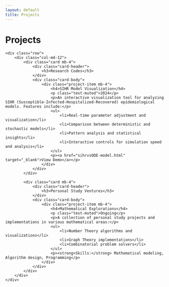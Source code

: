 ```yaml
---
layout: default
title: Projects
---
```


<div class="container mt-5">
    <h1 class="mb-5">Projects</h1>

    <div class="row">
        <div class="col-md-12">
            <div class="card mb-4">
                <div class="card-header">
                    <h3>Research Codes</h3>
                </div>
                <div class="card-body">
                    <div class="project-item mb-4">
                        <h4>SIHR Model Visualization</h4>
                        <p class="text-muted">2024</p>
                        <p>An interactive visualization tool for analyzing SIHR (Susceptible-Infected-Hospitalized-Recovered) epidemiological models. Features include:</p>
                        <ul>
                            <li>Real-time parameter adjustment and visualization</li>
                            <li>Comparison between deterministic and stochastic models</li>
                            <li>Pattern analysis and statistical insights</li>
                            <li>Interactive controls for simulation speed and analysis</li>
                        </ul>
                        <p><a href="sihrvsODE-model.html" target="_blank">View Demo</a></p>
                    </div>
                </div>
            </div>

            <div class="card mb-4">
                <div class="card-header">
                    <h3>Personal Study Ventures</h3>
                </div>
                <div class="card-body">
                    <div class="project-item mb-4">
                        <h4>Mathematical Explorations</h4>
                        <p class="text-muted">Ongoing</p>
                        <p>A collection of personal study projects and implementations in various mathematical areas:</p>
                        <ul>
                            <li>Number Theory algorithms and visualizations</li>
                            <li>Graph Theory implementations</li>
                            <li>Combinatorial problem solvers</li>
                        </ul>
                        <p><strong>Skills:</strong> Mathematical modeling, Algorithm design, Programming</p>
                    </div>
                </div>
            </div>
        </div>
    </div>
</div> 